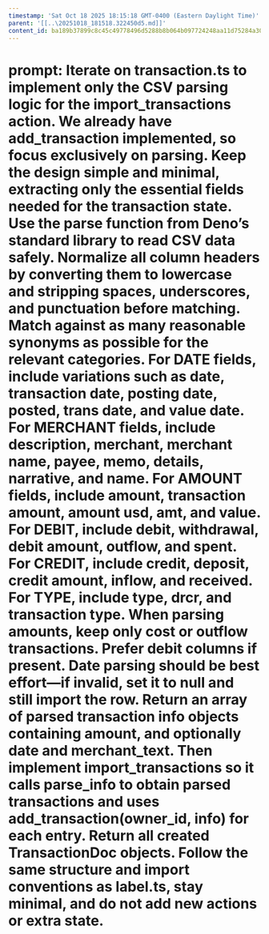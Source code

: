 ```yaml
---
timestamp: 'Sat Oct 18 2025 18:15:18 GMT-0400 (Eastern Daylight Time)'
parent: '[[..\20251018_181518.322450d5.md]]'
content_id: ba189b37899c8c45c49778496d5288b8b064b097724248aa11d75284a304c685
---
```


# prompt:  Iterate on transaction.ts to implement only the CSV parsing logic for the import\_transactions action. We already have add\_transaction implemented, so focus exclusively on parsing. Keep the design simple and minimal, extracting only the essential fields needed for the transaction state. Use the parse function from Deno’s standard library to read CSV data safely. Normalize all column headers by converting them to lowercase and stripping spaces, underscores, and punctuation before matching. Match against as many reasonable synonyms as possible for the relevant categories. For DATE fields, include variations such as date, transaction date, posting date, posted, trans date, and value date. For MERCHANT fields, include description, merchant, merchant name, payee, memo, details, narrative, and name. For AMOUNT fields, include amount, transaction amount, amount usd, amt, and value. For DEBIT, include debit, withdrawal, debit amount, outflow, and spent. For CREDIT, include credit, deposit, credit amount, inflow, and received. For TYPE, include type, drcr, and transaction type. When parsing amounts, keep only cost or outflow transactions. Prefer debit columns if present. Date parsing should be best effort—if invalid, set it to null and still import the row. Return an array of parsed transaction info objects containing amount, and optionally date and merchant\_text. Then implement import\_transactions so it calls parse\_info to obtain parsed transactions and uses add\_transaction(owner\_id, info) for each entry. Return all created TransactionDoc objects. Follow the same structure and import conventions as label.ts, stay minimal, and do not add new actions or extra state.

